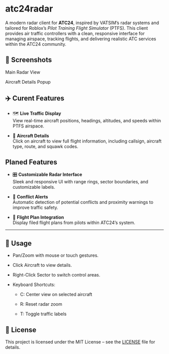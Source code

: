 # atc24radar

A modern radar client for **ATC24**, inspired by VATSIM’s radar systems and tailored for Roblox’s *Pilot Training Flight Simulator* (PTFS). This client provides air traffic controllers with a clean, responsive interface for managing airspace, tracking flights, and delivering realistic ATC services within the ATC24 community.

## 📸 Screenshots
Main Radar View


Aircraft Details Popup


## ✈️ Curent Features

- 🗺️ **Live Traffic Display**  
  View real-time aircraft positions, headings, altitudes, and speeds within PTFS airspace.

- 📡 **Aircraft Details**  
  Click on aircraft to view full flight information, including callsign, aircraft type,   route, and squawk codes.

## Planed Features
- 🎛️ **Customizable Radar Interface**  
  Sleek and responsive UI with range rings, sector boundaries, and customizable labels.

- 🔔 **Conflict Alerts**  
  Automatic detection of potential conflicts and proximity warnings to improve traffic safety.

- 📝 **Flight Plan Integration**  
  Display filed flight plans from pilots within ATC24’s system.
  
---

## 📖 Usage
- Pan/Zoom with mouse or touch gestures.

- Click Aircraft to view details.

- Right-Click Sector to switch control areas.
- Keyboard Shortcuts:
  - C: Center view on selected aircraft

  - R: Reset radar zoom

  - T: Toggle traffic labels

## 📜 License
This project is licensed under the MIT License – see the [LICENSE](https://choosealicense.com/licenses/gpl-3.0/) file for details.